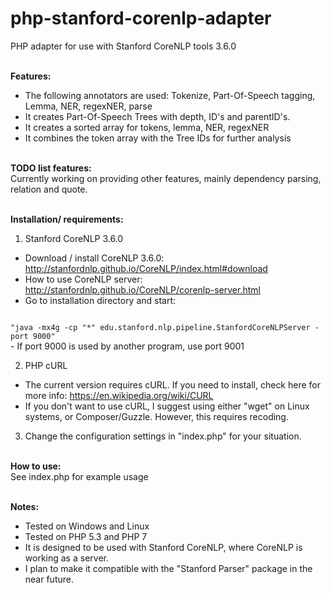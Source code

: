 # php-stanford-corenlp-adapter
PHP adapter for use with Stanford CoreNLP tools 3.6.0<br /><br />


<b>Features:</b><br />
- The following annotators are used: Tokenize, Part-Of-Speech tagging, Lemma, NER, regexNER, parse<br />
- It creates Part-Of-Speech Trees with depth, ID's and parentID's.<br />
- It creates a sorted array for tokens, lemma, NER, regexNER<br />
- It combines the token array with the Tree IDs for further analysis<br />
&nbsp;<br />

<b>TODO list features:</b><br />
Currently working on providing other features, mainly dependency parsing, relation and quote.<br />
&nbsp;<br />

<b>Installation/ requirements:</b><br />

1) Stanford CoreNLP 3.6.0<br />
- Download / install CoreNLP 3.6.0: http://stanfordnlp.github.io/CoreNLP/index.html#download<br />
- How to use CoreNLP server: http://stanfordnlp.github.io/CoreNLP/corenlp-server.html <br />
- Go to installation directory and start:<br /> 
<code>
"java -mx4g -cp "*" edu.stanford.nlp.pipeline.StanfordCoreNLPServer -port 9000" 
</code>
- If port 9000 is used by another program, use port 9001<br />

2) PHP cURL<br /> 
- The current version requires cURL. If you need to install, check here for more info: https://en.wikipedia.org/wiki/CURL<br />
- If you don't want to use cURL, I suggest using either "wget" on Linux systems, or Composer/Guzzle. However, this requires recoding.<br />

3) Change the configuration settings in "index.php" for your situation. <br />
&nbsp;<br />

<b>How to use:</b><br />
See index.php for example usage<br />
&nbsp;<br />

<b>Notes:</b><br />
- Tested on Windows and Linux<br />
- Tested on PHP 5.3 and PHP 7<br />
- It is designed to be used with Stanford CoreNLP, where CoreNLP is working as a server.<br />
- I plan to make it compatible with the "Stanford Parser" package in the near future.<br />
&nbsp;<br />

